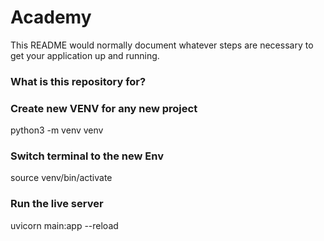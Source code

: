 # Academy #

This README would normally document whatever steps are necessary to get your application up and running.

### What is this repository for? ###

###  Create new VENV for any new project ###

python3 -m venv venv

###  Switch terminal to the new Env ###

source venv/bin/activate

### Run the live server ###

uvicorn main:app --reload
